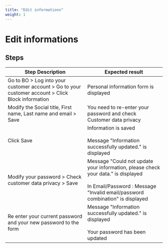```yaml
---
title: "Edit informations"
weight: 1
---
```


# Edit informations
## Steps
| Step Description | Expected result |
| ----- | ----- |
| Go to BO > Log into your customer account > Go to your customer account > Click Block information | Personal information form is displayed |
| Modify the Social title, First name, Last name and email > Save | You need to re-enter your password and check Customer data privacy |
| Click Save | Information is saved<br><br>Message "Information successfully updated." is displayed |
| Modify your password > Check customer data privacy > Save | Message "Could not update your information, please check your data." is displayed<br><br>In Email/Password : Message "Invalid email/password combination" is displayed |
| Re enter your current password and your new password to the form | Message "Information successfully updated." is displayed<br><br>Your password has been updated |
